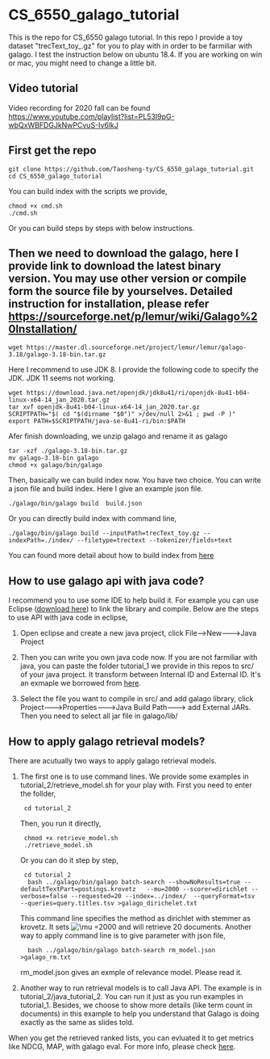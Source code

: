 # CS_6550_galago_tutorial
This is the repo for CS_6550 galago tutorial. In this repo I provide a toy dataset "trecText_toy_.gz" for you to play with in order to be farmiliar with galago. I test the instruction below on ubuntu 18.4. If you are working on win or mac, you might need to change a little bit. 
## Video tutorial
Video recording for 2020 fall can be found https://www.youtube.com/playlist?list=PL53I9pG-wbQxWBFDGJkNwPCvuS-Iv6lkJ
## First get the repo
    git clone https://github.com/Taosheng-ty/CS_6550_galago_tutorial.git
    cd CS_6550_galago_tutorial
You can build index with the scripts we provide,

    chmod +x cmd.sh
    ./cmd.sh
Or you can build steps by steps with below instructions.
## Then we need to download the galago, here I provide link to download the latest binary version. You may use other version or compile form the source file by yourselves. Detailed instruction for installation, please refer https://sourceforge.net/p/lemur/wiki/Galago%20Installation/ 
    wget https://master.dl.sourceforge.net/project/lemur/lemur/galago-3.18/galago-3.18-bin.tar.gz
Here I recommend to use JDK 8. I provide the following code to specify the JDK.  JDK 11 seems not working.

    wget https://download.java.net/openjdk/jdk8u41/ri/openjdk-8u41-b04-linux-x64-14_jan_2020.tar.gz
    tar xvf openjdk-8u41-b04-linux-x64-14_jan_2020.tar.gz
    SCRIPTPATH="$( cd "$(dirname "$0")" >/dev/null 2>&1 ; pwd -P )"
    export PATH=$SCRIPTPATH/java-se-8u41-ri/bin:$PATH

Afer finish downloading, we unzip galago and rename it as galago 

    tar -xzf ./galago-3.18-bin.tar.gz
    mv galago-3.18-bin galago
    chmod +x galago/bin/galago

Then, basically we can build index now. You have two choice. You can write a json file and build index. Here I give an example json file.
    
    ./galago/bin/galago build  build.json 
 
Or you can directly build index with command line,

    ./galago/bin/galago build --inputPath=trecText_toy.gz --indexPath=./index/ --filetype=trectext --tokenizer/fields+text
    
You can found more detail about how to build index from [here](https://sourceforge.net/p/lemur/wiki/Galago%20Indexing/)

## How to use galago api with java code?
I recommend you to use some IDE to help build it. For example you can use Eclipse ([download here](https://www.eclipse.org/downloads/packages/release/kepler/sr1/eclipse-ide-java-developers)) to link the library and compile. Below are the steps to use API with java code in eclipse,
1. Open eclipse and create a new java project, click File-->New--->Java Project

2. Then you can write you own java code now. If you are not farmiliar with java, you can paste the folder tutorial_1 we provide in this repos to src/ of your java project. It transform between Internal ID and External ID. It's an exmaple we borrowed from [here](https://github.com/jiepujiang/cs646_tutorials.git).

3. Select the file you want to compile in src/ and add galago library, click Project--->Properties--->Java Build Path---> add External JARs. Then you need to select all jar file in galago/lib/

## How to apply galago retrieval models?
There are acutually two ways to apply galago retrieval models. 
1. The first one is to use command lines. We provide some examples in tutorial_2/retrieve_model.sh for your play with. First you need to enter the follder,

        cd tutorial_2
    Then, you run it directly,

        chmod +x retrieve_model.sh
        ./retrieve_model.sh

    Or you can do it step by step,

        cd tutorial_2
         bash ../galago/bin/galago batch-search --showNoResults=true --defaultTextPart=postings.krovetz   --mu=2000 --scorer=dirichlet --verbose=false --requested=20 --index=../index/  --queryFormat=tsv  --queries=query.titles.tsv >galago_dirichelet.txt
    This command line specifies the method as dirichlet with stemmer as krovetz. It sets ![\mu =2000](https://latex.codecogs.com/svg.latex?\mu=200)  and will retrieve 20 documents.
    Another way to apply command line is to give parameter with json file,

         bash ../galago/bin/galago batch-search rm_model.json >galago_rm.txt
    rm_model.json gives an exmple of relevance model. Please read it.
                                                                                                
2. Another way to run retrieval models is to call Java API. The example is in tutorial_2/java_tutorial_2. You can run it just as you run examples in tutorial_1.  Besides, we choose to show more details (like term count in documents) in this example to help you understand that Galago is doing exactly as the same as slides told.
   
When you get the retrieved ranked lists, you can evluated it to get metrics like NDCG, MAP, with galago eval. For more info, please check [here](https://sourceforge.net/p/lemur/wiki/Galago%20Evaluation/).

    

